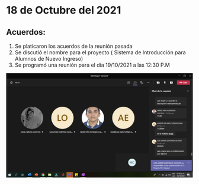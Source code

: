 # 18 de Octubre del 2021
 ## Acuerdos: 

1. Se platicaron los acuerdos de la reunión pasada 
2. Se discutió el nombre para el proyecto ( Sistema de Introducción para Alumnos de Nuevo Ingreso) 
3. Se programó una reunión para el día 19/10/2021 a las 12:30 P.M 

![](https://github.com/AndyTue/LIS/blob/db3cb9e9d31da3b285c2625b8d6fb0b74dff82d5/Bit%C3%A1cora/3.png)


